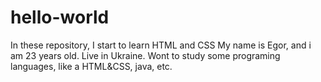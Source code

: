 # hello-world
In these repository, I start to learn HTML and CSS
My name is Egor, and i am 23 years old.
Live in Ukraine.
Wont to study some programing languages, like a HTML&CSS, java, etc.
